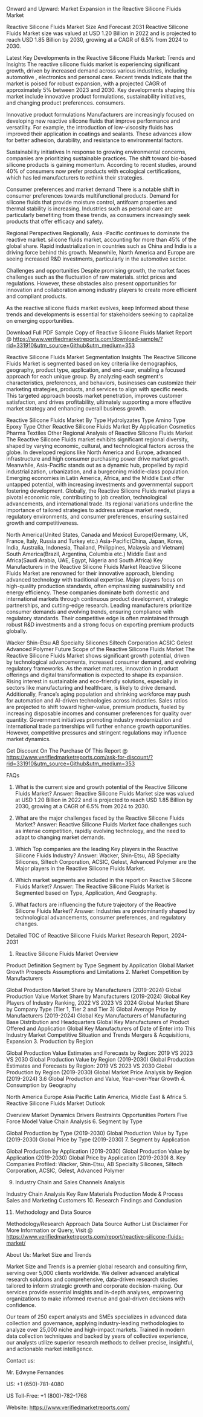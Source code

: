 Onward and Upward: Market Expansion in the Reactive Silicone Fluids Market


Reactive Silicone Fluids Market Size And Forecast 2031
Reactive Silicone Fluids Market size was valued at USD 1.20 Billion in 2022 and is projected to reach USD 1.85 Billion by 2030, growing at a CAGR of 6.5% from 2024 to 2030.

Latest Key Developments in the Reactive Silicone Fluids Market: Trends and Insights
The reactive silicone fluids market is experiencing significant growth, driven by increased demand across various industries, including automotive , electronics and personal care. Recent trends indicate that the market is poised for robust expansion, with a projected CAGR of approximately 5% between 2023 and 2030. Key developments shaping this market include innovative product formulations, sustainability initiatives, and changing product preferences. consumers.

Innovative product formulations
Manufacturers are increasingly focused on developing new reactive silicone fluids that improve performance and versatility. For example, the introduction of low-viscosity fluids has improved their application in coatings and sealants. These advances allow for better adhesion, durability, and resistance to environmental factors.

Sustainability initiatives
In response to growing environmental concerns, companies are prioritizing sustainable practices. The shift toward bio-based silicone products is gaining momentum. According to recent studies, around 40% of consumers now prefer products with ecological certifications, which has led manufacturers to rethink their strategies.

Consumer preferences and market demand
There is a notable shift in consumer preferences towards multifunctional products. Demand for silicone fluids that provide moisture control, antifoam properties and thermal stability is increasing. Industries such as personal care are particularly benefiting from these trends, as consumers increasingly seek products that offer efficacy and safety.

Regional Perspectives
Regionally, Asia -Pacific continues to dominate the reactive market. silicone fluids market, accounting for more than 45% of the global share. Rapid industrialization in countries such as China and India is a driving force behind this growth. Meanwhile, North America and Europe are seeing increased R&D investments, particularly in the automotive sector.

Challenges and opportunities
Despite promising growth, the market faces challenges such as the fluctuation of raw materials. strict prices and regulations. However, these obstacles also present opportunities for innovation and collaboration among industry players to create more efficient and compliant products.

As the reactive silicone fluids market evolves, keep Informed about these trends and developments is essential for stakeholders seeking to capitalize on emerging opportunities.

Download Full PDF Sample Copy of Reactive Silicone Fluids Market Report @ https://www.verifiedmarketreports.com/download-sample/?rid=331910&utm_source=Github&utm_medium=353

Reactive Silicone Fluids Market Segmentation Insights
The Reactive Silicone Fluids Market is segmented based on key criteria like demographics, geography, product type, application, and end-user, enabling a focused approach for each unique group. By analyzing each segment's characteristics, preferences, and behaviors, businesses can customize their marketing strategies, products, and services to align with specific needs. This targeted approach boosts market penetration, improves customer satisfaction, and drives profitability, ultimately supporting a more effective market strategy and enhancing overall business growth.

Reactive Silicone Fluids Market By Type
Hydrolyzates Type
Amino Type
Epoxy Type
Other
Reactive Silicone Fluids Market By Application
Cosmetics
Pharma
Textiles
Other
Regional Analysis of Reactive Silicone Fluids Market
The Reactive Silicone Fluids market exhibits significant regional diversity, shaped by varying economic, cultural, and technological factors across the globe. In developed regions like North America and Europe, advanced infrastructure and high consumer purchasing power drive market growth. Meanwhile, Asia-Pacific stands out as a dynamic hub, propelled by rapid industrialization, urbanization, and a burgeoning middle-class population. Emerging economies in Latin America, Africa, and the Middle East offer untapped potential, with increasing investments and governmental support fostering development. Globally, the Reactive Silicone Fluids market plays a pivotal economic role, contributing to job creation, technological advancements, and international trade. Its regional variations underline the importance of tailored strategies to address unique market needs, regulatory environments, and consumer preferences, ensuring sustained growth and competitiveness.

North America(United States, Canada and Mexico)
Europe(Germany, UK, France, Italy, Russia and Turkey etc.)
Asia-Pacific(China, Japan, Korea, India, Australia, Indonesia, Thailand, Philippines, Malaysia and Vietnam)
South America(Brazil, Argentina, Columbia etc.)
Middle East and Africa(Saudi Arabia, UAE, Egypt, Nigeria and South Africa)
Key Manufacturers in the Reactive Silicone Fluids Market
Reactive Silicone Fluids Market are renowned for their innovative approach, blending advanced technology with traditional expertise. Major players focus on high-quality production standards, often emphasizing sustainability and energy efficiency. These companies dominate both domestic and international markets through continuous product development, strategic partnerships, and cutting-edge research. Leading manufacturers prioritize consumer demands and evolving trends, ensuring compliance with regulatory standards. Their competitive edge is often maintained through robust R&D investments and a strong focus on exporting premium products globally.

Wacker
Shin-Etsu
AB Specialty Silicones
Siltech Corporation
ACSIC
Gelest
Advanced Polymer
Future Scope of the Reactive Silicone Fluids Market
The Reactive Silicone Fluids Market shows significant growth potential, driven by technological advancements, increased consumer demand, and evolving regulatory frameworks. As the market matures, innovation in product offerings and digital transformation is expected to shape its expansion. Rising interest in sustainable and eco-friendly solutions, especially in sectors like manufacturing and healthcare, is likely to drive demand. Additionally, France’s aging population and shrinking workforce may push for automation and AI-driven technologies across industries. Sales ratios are projected to shift toward higher-value, premium products, fueled by increasing disposable incomes and consumer preferences for quality over quantity. Government initiatives promoting industry modernization and international trade partnerships will further enhance growth opportunities. However, competitive pressures and stringent regulations may influence market dynamics.

Get Discount On The Purchase Of This Report @ https://www.verifiedmarketreports.com/ask-for-discount/?rid=331910&utm_source=Github&utm_medium=353

FAQs
1. What is the current size and growth potential of the Reactive Silicone Fluids Market?
Answer: Reactive Silicone Fluids Market size was valued at USD 1.20 Billion in 2022 and is projected to reach USD 1.85 Billion by 2030, growing at a CAGR of 6.5% from 2024 to 2030.

2. What are the major challenges faced by the Reactive Silicone Fluids Market?
Answer: Reactive Silicone Fluids Market face challenges such as intense competition, rapidly evolving technology, and the need to adapt to changing market demands.

3. Which Top companies are the leading Key players in the Reactive Silicone Fluids Industry?
Answer: Wacker, Shin-Etsu, AB Specialty Silicones, Siltech Corporation, ACSIC, Gelest, Advanced Polymer are the Major players in the Reactive Silicone Fluids Market.

4. Which market segments are included in the report on Reactive Silicone Fluids Market?
Answer: The Reactive Silicone Fluids Market is Segmented based on Type, Application, And Geography.

5. What factors are influencing the future trajectory of the Reactive Silicone Fluids Market?
Answer: Industries are predominantly shaped by technological advancements, consumer preferences, and regulatory changes.

Detailed TOC of Reactive Silicone Fluids Market Research Report, 2024-2031
1. Reactive Silicone Fluids Market Overview

Product Definition
Segment by Type
Segment by Application
Global Market Growth Prospects
Assumptions and Limitations
2. Market Competition by Manufacturers

Global Production Market Share by Manufacturers (2019-2024)
Global Production Value Market Share by Manufacturers (2019-2024)
Global Key Players of Industry Ranking, 2022 VS 2023 VS 2024
Global Market Share by Company Type (Tier 1, Tier 2 and Tier 3)
Global Average Price by Manufacturers (2019-2024)
Global Key Manufacturers of Manufacturing Base Distribution and Headquarters
Global Key Manufacturers of Product Offered and Application
Global Key Manufacturers of Date of Enter into This Industry
Market Competitive Situation and Trends
Mergers & Acquisitions, Expansion
3. Production by Region

Global Production Value Estimates and Forecasts by Region: 2019 VS 2023 VS 2030
Global Production Value by Region (2019-2030)
Global Production Estimates and Forecasts by Region: 2019 VS 2023 VS 2030
Global Production by Region (2019-2030)
Global Market Price Analysis by Region (2019-2024) 3.6 Global Production and Value, Year-over-Year Growth
4. Consumption by Geography

North America
Europe
Asia Pacific
Latin America, Middle East & Africa
5. Reactive Silicone Fluids Market Outlook

Overview
Market Dynamics
Drivers
Restraints
Opportunities
Porters Five Force Model
Value Chain Analysis 
6. Segment by Type

Global Production by Type (2019-2030)
Global Production Value by Type (2019-2030)
Global Price by Type (2019-2030)
7. Segment by Application

Global Production by Application (2019-2030)
Global Production Value by Application (2019-2030)
Global Price by Application (2019-2030)
8. Key Companies Profiled: Wacker, Shin-Etsu, AB Specialty Silicones, Siltech Corporation, ACSIC, Gelest, Advanced Polymer

9. Industry Chain and Sales Channels Analysis

Industry Chain Analysis
Key Raw Materials
Production Mode & Process
Sales and Marketing
Customers
10. Research Findings and Conclusion

11. Methodology and Data Source

Methodology/Research Approach
Data Source
Author List
Disclaimer
For More Information or Query, Visit @ https://www.verifiedmarketreports.com/report/reactive-silicone-fluids-market/

About Us: Market Size and Trends

Market Size and Trends is a premier global research and consulting firm, serving over 5,000 clients worldwide. We deliver advanced analytical research solutions and comprehensive, data-driven research studies tailored to inform strategic growth and corporate decision-making. Our services provide essential insights and in-depth analyses, empowering organizations to make informed revenue and goal-driven decisions with confidence.

Our team of 250 expert analysts and SMEs specializes in advanced data collection and governance, applying industry-leading methodologies to analyze over 25,000 niche and high-impact markets. Trained in modern data collection techniques and backed by years of collective experience, our analysts utilize superior research methods to deliver precise, insightful, and actionable market intelligence.

Contact us:

Mr. Edwyne Fernandes

US: +1 (650)-781-4080

US Toll-Free: +1 (800)-782-1768

Website: https://www.verifiedmarketreports.com/
